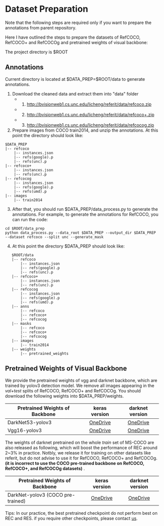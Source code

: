 # Dataset Preparation

Note that the following steps are required only if you want to prepare the annotations from parent repository.

Here I have outlined the steps to prepare the datasets of RefCOCO, RefCOCO+ and RefCOCOg and pretrained weights of visual backbone:

The project directory is $ROOT

## Annotations
Current directory is located at   $DATA_PREP=\$ROOT/data to generate annotations.

1. Download the cleaned data and extract them into "data" folder
   - 1) http://bvisionweb1.cs.unc.edu/licheng/referit/data/refcoco.zip
   - 2) http://bvisionweb1.cs.unc.edu/licheng/referit/data/refcoco+.zip 
   - 3) http://bvisionweb1.cs.unc.edu/licheng/referit/data/refcocog.zip 
1. Prepare images from COCO train2014, and unzip the annotations. At this point the directory should look like:
```
$DATA_PREP
|-- refcoco
    |-- instances.json
    |-- refs(google).p
    |-- refs(unc).p
|-- refcoco+
    |-- instances.json
    |-- refs(unc).p
|-- refcocog
    |-- instances.json
    |-- refs(google).p
    |-- refs(umd).p
|-- images
	|-- train2014
```
3. After that, you should run $DATA_PREP/data_process.py to generate the annotations. For example, to generate the annotations for RefCOCO,  you can run the code:

```
cd $ROOT/data_prep
python data_process.py --data_root $DATA_PREP --output_dir $DATA_PREP --dataset refcoco --split unc --generate_mask
```
4. At this point the directory  $DATA_PREP should look like: 
```
   $ROOT/data
   |-- refcoco
       |-- instances.json
       |-- refs(google).p
       |-- refs(unc).p
   |-- refcoco+
       |-- instances.json
       |-- refs(unc).p
   |-- refcocog
       |-- instances.json
       |-- refs(google).p
       |-- refs(umd).p
   |-- anns
       |-- refcoco
       |-- refcoco+
       |-- refcocog
   |-- masks
       |-- refcoco
       |-- refcoco+
       |-- refcocog
   |-- images
       |-- train2014
   |-- weights
       |-- pretrained_weights
```
## Pretrained Weights of Visual Backbone

We provide the pretrained weights of vgg and darknet backbone, which are trained by yolov3 detection model. We remove all images appearing in the *val+test* splits of RefCOCO, RefCOCO+ and RefCOCOg. You should download the following weights into $DATA_PREP/weights.

| Pretrained Weights of Backbone                 |                        keras version                         |                       darknet version                        |
| ---------------------------------------------- | :----------------------------------------------------------: | :----------------------------------------------------------: |
| DarkNet53-yolov3                               | [OneDrive](https://1drv.ms/u/s!AmrFUyZ_lDVGgkjT8kpCve_UXxPU?e=4hY6bH) | [OneDrive](https://1drv.ms/u/s!AmrFUyZ_lDVGgklwnazBGsUQsQ_t?e=9frm43) |
| Vgg16-yolov3                                   | [OneDrive](https://1drv.ms/u/s!AmrFUyZ_lDVGgkMPh_zKPyocbMSG?e=ehYFNJ) | [OneDrive](https://1drv.ms/u/s!AmrFUyZ_lDVGgkTyADdOCMXJs8lH?e=n103v6) |

The weights of darknet pretrained on the whole *train* set of MS-COCO are also released as following, which will boost the  performance of REC around 2~3% in practice.   Notbly, we release it for training on other datasets like referit, but do not advise to use it for RefCOCO, RefCOCO+ and RefCOCOg.  **(it is incorrect to use the COCO pre-trained backbone on RefCOCO, RefCOCO+, and RefCOCOg datasets)** .  

| Pretrained Weights of Backbone    |                        keras version                         |                       darknet version                       |
| --------------------------------- | :----------------------------------------------------------: | :---------------------------------------------------------: |
| DarkNet-yolov3 (COCO pre-trained) | [OneDrive](https://1drv.ms/u/s!AmrFUyZ_lDVGgkfaOxziFJr01WNy?e=kwl3h1) | [OneDrive](https://pjreddie.com/media/files/yolov3.weights) |

Tips: In our  practice, the best pretrained checkpoint  do not  perform best on REC and RES. if you require other checkpoints, please contact [us](luogen@stu.xmu.edu.cn).
